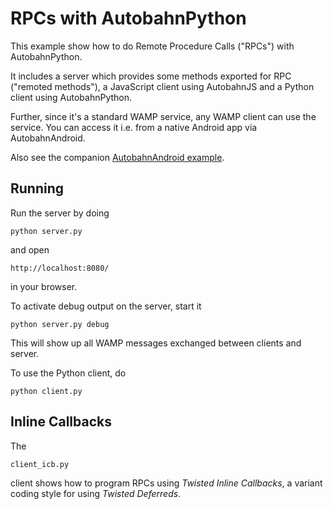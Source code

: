 RPCs with AutobahnPython
========================

This example show how to do Remote Procedure Calls ("RPCs") with AutobahnPython.

It includes a server which provides some methods exported for RPC ("remoted methods"),
a JavaScript client using AutobahnJS and a Python client using AutobahnPython.

Further, since it's a standard WAMP service, any WAMP client can use
the service. You can access it i.e. from a native Android app via AutobahnAndroid.

Also see the companion [AutobahnAndroid example](https://github.com/tavendo/AutobahnAndroid/tree/master/Demo/SimpleRpc).	


Running
-------

Run the server by doing

    python server.py

and open

    http://localhost:8080/

in your browser.

To activate debug output on the server, start it

    python server.py debug

This will show up all WAMP messages exchanged between clients and server.

To use the Python client, do

    python client.py


Inline Callbacks
----------------

The 

	client_icb.py

client shows how to program RPCs using *Twisted Inline Callbacks*, a variant coding
style for using *Twisted Deferreds*.
